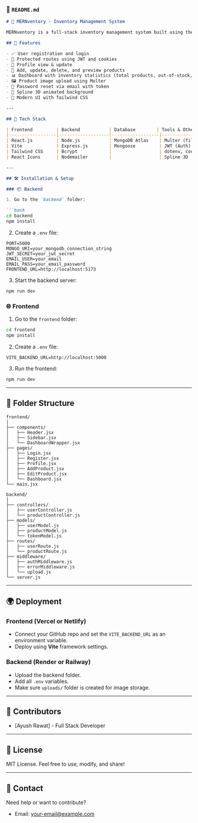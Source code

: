 

### 📁 `README.md`

````markdown
# 🛒 MERNventory - Inventory Management System

MERNventory is a full-stack inventory management system built using the MERN stack (MongoDB, Express.js, React.js, Node.js). It allows users to register, manage products, track inventory, and perform CRUD operations, complete with user authentication and image uploads.

## 🚀 Features

- ✅ User registration and login
- 🔐 Protected routes using JWT and cookies
- 👤 Profile view & update
- 🧾 Add, update, delete, and preview products
- 📊 Dashboard with inventory statistics (total products, out-of-stock, total value, categories)
- 🖼️ Product image upload using Multer
- 🔄 Password reset via email with token
- 🌌 Spline 3D animated background
- 🎨 Modern UI with Tailwind CSS

---

## 🧪 Tech Stack

| Frontend         | Backend           | Database        | Tools & Other     |
|------------------|-------------------|------------------|-------------------|
| React.js         | Node.js           | MongoDB Atlas    | Multer (file upload) |
| Vite             | Express.js        | Mongoose         | JWT (Auth)        |
| Tailwind CSS     | Bcrypt            |                  | dotenv, cookie-parser |
| React Icons      | Nodemailer        |                  | Spline 3D         |

---

## 🛠️ Installation & Setup

### 📦 Backend

1. Go to the `backend` folder:

```bash
cd backend
npm install
````

2. Create a `.env` file:

```env
PORT=5000
MONGO_URI=your_mongodb_connection_string
JWT_SECRET=your_jwt_secret
EMAIL_USER=your_email
EMAIL_PASS=your_email_password
FRONTEND_URL=http://localhost:5173
```

3. Start the backend server:

```bash
npm run dev
```

### 🌐 Frontend

1. Go to the `frontend` folder:

```bash
cd frontend
npm install
```

2. Create a `.env` file:

```env
VITE_BACKEND_URL=http://localhost:5000
```

3. Run the frontend:

```bash
npm run dev
```

---

## 📸 Folder Structure

```
frontend/
│
├── components/
│   ├── Header.jsx
│   ├── Sidebar.jsx
│   └── DashboardWrapper.jsx
├── pages/
│   ├── Login.jsx
│   ├── Register.jsx
│   ├── Profile.jsx
│   ├── AddProduct.jsx
│   ├── EditProduct.jsx
│   └── Dashboard.jsx
└── main.jsx
```

```
backend/
│
├── controllers/
│   ├── userController.js
│   └── productController.js
├── models/
│   ├── userModel.js
│   ├── productModel.js
│   └── tokenModel.js
├── routes/
│   ├── userRoute.js
│   └── productRoute.js
├── middleware/
│   ├── authMiddleware.js
│   ├── errorMiddleware.js
│   └── upload.js
└── server.js
```

---

## 🌍 Deployment

### Frontend (Vercel or Netlify)

* Connect your GitHub repo and set the `VITE_BACKEND_URL` as an environment variable.
* Deploy using **Vite** framework settings.

### Backend (Render or Railway)

* Upload the backend folder.
* Add all `.env` variables.
* Make sure `uploads/` folder is created for image storage.

---

## 🤝 Contributors

* \[Ayush Rawat] - Full Stack Developer

---

## 📜 License

MIT License. Feel free to use, modify, and share!

---

## 📧 Contact

Need help or want to contribute?

* Email: [your-email@example.com](mailto:ayushrawat4404@gmail.com)



